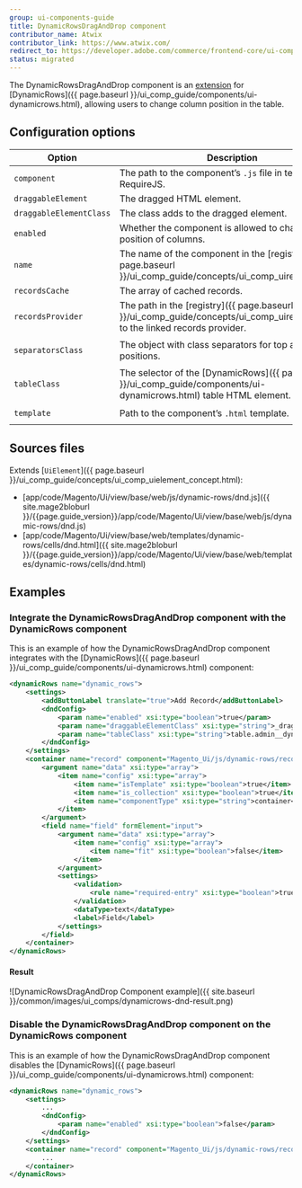 ```yaml
---
group: ui-components-guide
title: DynamicRowsDragAndDrop component
contributor_name: Atwix
contributor_link: https://www.atwix.com/
redirect_to: https://developer.adobe.com/commerce/frontend-core/ui-components/components/dynamic-rows-drag-drop/
status: migrated
---
```


The DynamicRowsDragAndDrop component is an [extension](https://glossary.magento.com/extension) for [DynamicRows]({{ page.baseurl }}/ui_comp_guide/components/ui-dynamicrows.html), allowing users to change column position in the table.

## Configuration options

| Option | Description | Type | Default Value |
| --- | --- | --- | --- |
| `component` | The path to the component’s `.js` file in terms of RequireJS. | String | `'Magento_Ui/js/dynamic-rows/dnd'` |
| `draggableElement` | The dragged HTML element. | Object | `{}` |
| `draggableElementClass` | The class adds to the dragged element. | String | `'_dragged'` |
| `enabled` | Whether the component is allowed to change the position of columns. | Boolean | `true` |
| `name` | The name of the component in the [registry]({{ page.baseurl }}/ui_comp_guide/concepts/ui_comp_uiregistry.html). | Boolean | `'${ $.name }_dnd'` |
| `recordsCache` | The array of cached records. | Array | `[]` |
| `recordsProvider` | The path in the [registry]({{ page.baseurl }}/ui_comp_guide/concepts/ui_comp_uiregistry.html) to the linked records provider. | String | `'${ $.name }'` |
| `separatorsClass` | The object with class separators for top and bottom positions. | Object | `{top: '_dragover-top', bottom: '_dragover-bottom'}` |
| `tableClass` | The selector of the [DynamicRows]({{ page.baseurl }}/ui_comp_guide/components/ui-dynamicrows.html) table HTML element. | String | `table.admin__dynamic-rows` |
| `template` | Path to the component’s `.html` template. | String | `'ui/dynamic-rows/cells/dnd'` |

## Sources files

Extends [`UiElement`]({{ page.baseurl }}/ui_comp_guide/concepts/ui_comp_uielement_concept.html):

-  [app/code/Magento/Ui/view/base/web/js/dynamic-rows/dnd.js]({{ site.mage2bloburl }}/{{page.guide_version}}/app/code/Magento/Ui/view/base/web/js/dynamic-rows/dnd.js)
-  [app/code/Magento/Ui/view/base/web/templates/dynamic-rows/cells/dnd.html]({{ site.mage2bloburl }}/{{page.guide_version}}/app/code/Magento/Ui/view/base/web/templates/dynamic-rows/cells/dnd.html)

## Examples

### Integrate the DynamicRowsDragAndDrop component with the DynamicRows component

This is an example of how the DynamicRowsDragAndDrop component integrates with the [DynamicRows]({{ page.baseurl }}/ui_comp_guide/components/ui-dynamicrows.html) component:

```xml
<dynamicRows name="dynamic_rows">
    <settings>
        <addButtonLabel translate="true">Add Record</addButtonLabel>
        <dndConfig>
            <param name="enabled" xsi:type="boolean">true</param>
            <param name="draggableElementClass" xsi:type="string">_dragged</param>
            <param name="tableClass" xsi:type="string">table.admin__dynamic-rows</param>
        </dndConfig>
    </settings>
    <container name="record" component="Magento_Ui/js/dynamic-rows/record">
        <argument name="data" xsi:type="array">
            <item name="config" xsi:type="array">
                <item name="isTemplate" xsi:type="boolean">true</item>
                <item name="is_collection" xsi:type="boolean">true</item>
                <item name="componentType" xsi:type="string">container</item>
            </item>
        </argument>
        <field name="field" formElement="input">
            <argument name="data" xsi:type="array">
                <item name="config" xsi:type="array">
                    <item name="fit" xsi:type="boolean">false</item>
                </item>
            </argument>
            <settings>
                <validation>
                    <rule name="required-entry" xsi:type="boolean">true</rule>
                </validation>
                <dataType>text</dataType>
                <label>Field</label>
            </settings>
        </field>
    </container>
</dynamicRows>
```

#### Result

![DynamicRowsDragAndDrop Component example]({{ site.baseurl }}/common/images/ui_comps/dynamicrows-dnd-result.png)

### Disable the DynamicRowsDragAndDrop component on the DynamicRows component

This is an example of how the DynamicRowsDragAndDrop component disables the [DynamicRows]({{ page.baseurl }}/ui_comp_guide/components/ui-dynamicrows.html) component:

```xml
<dynamicRows name="dynamic_rows">
    <settings>
        ...
        <dndConfig>
            <param name="enabled" xsi:type="boolean">false</param>
        </dndConfig>
    </settings>
    <container name="record" component="Magento_Ui/js/dynamic-rows/record">
        ...
    </container>
</dynamicRows>
```
